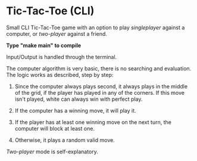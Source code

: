 # Tic-Tac-Toe (CLI)
Small CLI Tic-Tac-Toe game with an option to play *singleplayer* against a computer,
or *two-player* against a friend.

**Type "make main" to compile**

Input/Output is handled through the terminal.

The computer algorithm is very basic, there is no searching and evaluation.
The logic works as described, step by step:

1. Since the computer always plays second, it always plays in the middle of the grid,
if the player has played in any of the corners. If this move isn't played, white can always win
with perfect play.

2. If the computer has a winning move, it will play it.

3. If the player has at least one winning move on the next turn, the computer will block at least one.

4. Otherwise, it plays a random valid move.

*Two-player* mode is self-explanatory.
